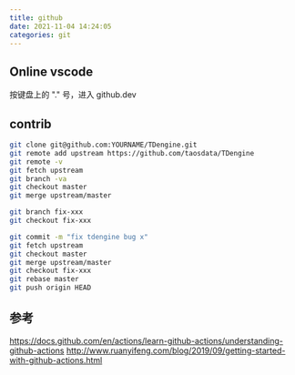 ```yaml
---
title: github
date: 2021-11-04 14:24:05
categories: git
---
```



## Online vscode

按键盘上的 "." 号，进入 github.dev

## contrib

```bash
git clone git@github.com:YOURNAME/TDengine.git
git remote add upstream https://github.com/taosdata/TDengine
git remote -v
git fetch upstream
git branch -va
git checkout master
git merge upstream/master

git branch fix-xxx
git checkout fix-xxx

git commit -m "fix tdengine bug x"
git fetch upstream
git checkout master
git merge upstream/master
git checkout fix-xxx
git rebase master
git push origin HEAD
```

## 参考

https://docs.github.com/en/actions/learn-github-actions/understanding-github-actions
http://www.ruanyifeng.com/blog/2019/09/getting-started-with-github-actions.html
